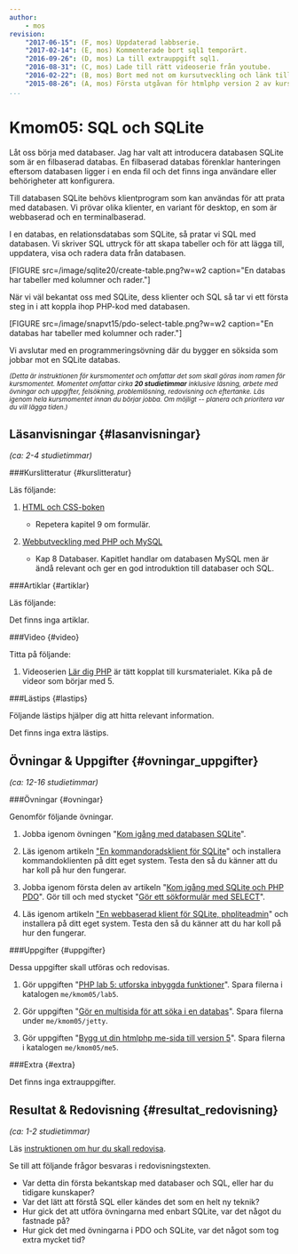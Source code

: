 ```yaml
---
author:
    - mos
revision:
    "2017-06-15": (F, mos) Uppdaterad labbserie.
    "2017-02-14": (E, mos) Kommenterade bort sql1 temporärt.
    "2016-09-26": (D, mos) La till extrauppgift sql1.
    "2016-08-31": (C, mos) Lade till rätt videoserie från youtube.
    "2016-02-22": (B, mos) Bort med not om kursutveckling och länk till version 1.
    "2015-08-26": (A, mos) Första utgåvan för htmlphp version 2 av kursen.
...
```

Kmom05: SQL och SQLite
==================================

Låt oss börja med databaser. Jag har valt att introducera databasen SQLite som är en filbaserad databas. En filbaserad databas förenklar hanteringen eftersom databasen ligger i en enda fil och det finns inga användare eller behörigheter att konfigurera.

Till databasen SQLite behövs klientprogram som kan användas för att prata med databasen. Vi prövar olika klienter, en variant för desktop, en som är webbaserad och en terminalbaserad.

I en databas, en relationsdatabas som SQLite, så pratar vi SQL med databasen. Vi skriver SQL uttryck för att skapa tabeller och för att lägga till, uppdatera, visa och radera data från databasen.

<!--more-->

[FIGURE src=/image/sqlite20/create-table.png?w=w2 caption="En databas har tabeller med kolumner och rader."]

När vi väl bekantat oss med SQLite, dess klienter och SQL så tar vi ett första steg in i att koppla ihop PHP-kod med databasen.

[FIGURE src=/image/snapvt15/pdo-select-table.png?w=w2 caption="En databas har tabeller med kolumner och rader."]

Vi avslutar med en programmeringsövning där du bygger en söksida som jobbar mot en SQLite databas.

<small><i>(Detta är instruktionen för kursmomentet och omfattar det som skall göras inom ramen för kursmomentet. Momentet omfattar cirka **20 studietimmar** inklusive läsning, arbete med övningar och uppgifter, felsökning, problemlösning, redovisning och eftertanke. Läs igenom hela kursmomentet innan du börjar jobba. Om möjligt -- planera och prioritera var du vill lägga tiden.)</i></small>



Läsanvisningar  {#lasanvisningar}
---------------------------------

*(ca: 2-4 studietimmar)*


###Kurslitteratur  {#kurslitteratur}

Läs följande:

1. [HTML och CSS-boken](kunskap/boken-html-och-css-boken)
    * Repetera kapitel 9 om formulär.

2. [Webbutveckling med PHP och MySQL](kunskap/boken-webbutveckling-med-php-och-mysql)
    * Kap 8 Databaser. Kapitlet handlar om databasen MySQL men är ändå relevant och ger en god introduktion till databaser och SQL.



###Artiklar {#artiklar}

Läs följande:

Det finns inga artiklar.



###Video  {#video}

Titta på följande:

1. Videoserien [Lär dig PHP](https://www.youtube.com/playlist?list=PLKtP9l5q3ce_U0j3HFq9pTVWvr-YQvy0B) är tätt kopplat till kursmaterialet. Kika på de videor som börjar med 5.



###Lästips {#lastips}

Följande lästips hjälper dig att hitta relevant information.

Det finns inga extra lästips.



Övningar & Uppgifter  {#ovningar_uppgifter}
-------------------------------------------

*(ca: 12-16 studietimmar)*



###Övningar {#ovningar}

Genomför följande övningar.

1. Jobba igenom övningen "[Kom igång med databasen SQLite](kunskap/kom-igang-med-databasen-sqlite)". 

1. Läs igenom artikeln ["En kommandoradsklient för SQLite](kunskap/en-kommandoradsklient-for-sqlite)" och installera kommandoklienten på ditt eget system. Testa den så du känner att du har koll på hur den fungerar.

1. Jobba igenom första delen av artikeln "[Kom igång med SQLite och PHP PDO](kunskap/kom-igang-med-sqlite-och-php-pdo)". Gör till och med stycket "[Gör ett sökformulär med SELECT](kunskap/kom-igang-med-sqlite-och-php-pdo#select-form)".

1. Läs igenom artikeln ["En webbaserad klient för SQLite, phpliteadmin](kunskap/en-webbaserad-klient-for-sqlite-phpliteadmin)" och installera på ditt eget system. Testa den så du känner att du har koll på hur den fungerar.



###Uppgifter {#uppgifter}

Dessa uppgifter skall utföras och redovisas.

1. Gör uppgiften "[PHP lab 5: utforska inbyggda funktioner](uppgift/php-lab5-utforska-inbyggda-funktioner)". Spara filerna i katalogen `me/kmom05/lab5`.

1. Gör uppgiften "[Gör en multisida för att söka i en databas](uppgift/bygg-en-multisida-for-att-soka-i-en-databas)". Spara filerna under `me/kmom05/jetty`.

1. Gör uppgiften "[Bygg ut din htmlphp me-sida till version 5](uppgift/htmlphp-projekt-5)". Spara filerna i katalogen `me/kmom05/me5`.



###Extra {#extra}

Det finns inga extrauppgifter.

<!--
Genomför följande extrauppgifter om du har tid och lust.

1. Gör laborationen "[SQL lab 1, introduktion till SQL](uppgift/sql-lab-1-introduktion-till-sql)" som låter dig träna på SQL kommandon.
-->



Resultat & Redovisning  {#resultat_redovisning}
-----------------------------------------------

*(ca: 1-2 studietimmar)*

Läs [instruktionen om hur du skall redovisa](./../redovisa).

Se till att följande frågor besvaras i redovisningstexten.

* Var detta din första bekantskap med databaser och SQL, eller har du tidigare kunskaper?
* Var det lätt att förstå SQL eller kändes det som en helt ny teknik?
* Hur gick det att utföra övningarna med enbart SQLite, var det något du fastnade på?
* Hur gick det med övningarna i PDO och SQLite, var det något som tog extra mycket tid? 
